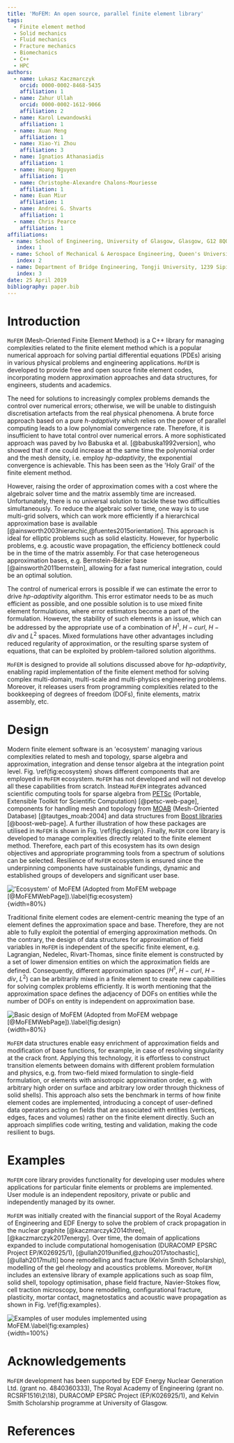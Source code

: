 ```yaml
---
title: 'MoFEM: An open source, parallel finite element library'
tags:
  - Finite element method
  - Solid mechanics
  - Fluid mechanics
  - Fracture mechanics
  - Biomechanics
  - C++
  - HPC
authors:
  - name: Lukasz Kaczmarczyk
    orcid: 0000-0002-8468-5435
    affiliation: 1 
  - name: Zahur Ullah
    orcid: 0000-0002-1612-9066
    affiliation: 2
  - name: Karol Lewandowski
    affiliation: 1 
  - name: Xuan Meng  
    affiliation: 1 
  - name: Xiao-Yi Zhou 
    affiliation: 3 
  - name: Ignatios Athanasiadis  
    affiliation: 1 
  - name: Hoang Nguyen  
    affiliation: 1 
  - name: Christophe-Alexandre Chalons-Mouriesse 
    affiliation: 1 
  - name: Euan Miur
    affiliation: 1 
  - name: Andrei G. Shvarts
    affiliation: 1 
  - name: Chris Pearce  
    affiliation: 1 
affiliations:
 - name: School of Engineering, University of Glasgow, Glasgow, G12 8QQ
   index: 1
 - name: School of Mechanical & Aerospace Engineering, Queen's University, Belfast, BT7 1NN
   index: 2
 - name: Department of Bridge Engineering, Tongji University, 1239 Siping Road, Shanghai, 200092, China
   index: 3
date: 25 April 2019
bibliography: paper.bib
---
```



# Introduction

 `MoFEM` (Mesh-Oriented Finite Element Method) is a C++ library for managing
 complexities related to the finite element method which is a popular numerical
 approach for solving partial differential equations (PDEs) arising in various
 physical problems and engineering applications. `MoFEM` is developed to provide
 free and open source finite element codes, incorporating modern approximation
 approaches and data structures, for engineers, students and academics.

  The need for solutions to increasingly complex problems demands the control
  over numerical errors; otherwise, we will be unable to distinguish
  discretisation artefacts from the real physical phenomena. A brute force
  approach based on a pure *h-adaptivity* which relies on the power of parallel
  computing leads to a low polynomial convergence rate. Therefore, it is
  insufficient to have total control over numerical errors. A more sophisticated
  approach was paved by Ivo Babuska et al. [@babuska1992version], who showed
  that if one could increase at the same time the polynomial order and the mesh
  density, i.e. employ *hp-adaptivity*, the exponential convergence is
  achievable. This has been seen as the 'Holy Grail' of the finite element
  method.

  However, raising the order of approximation comes with a cost where the
  algebraic solver time and the matrix assembly time are increased.
  Unfortunately, there is no universal solution to tackle these two difficulties
  simultaneously. To reduce the algebraic solver time, one way is to use
  multi-grid solvers, which can work more efficiently if a hierarchical
  approximation base is available
  [@ainsworth2003hierarchic,@fuentes2015orientation]. This approach is ideal for
  elliptic problems such as solid elasticity. However, for hyperbolic problems,
  e.g. acoustic wave propagation, the efficiency bottleneck could be in the time
  of the matrix assembly. For that case heterogeneous approximation bases, e.g.
  Bernstein-Bézier base [@ainsworth2011bernstein], allowing for a fast numerical
  integration, could be an optimal solution.

  The control of numerical errors is possible if we can estimate the error to
  drive *hp-adaptivity* algorithm. This error estimator needs to be as much
  efficient as possible, and one possible solution is to use mixed finite
  element formulations, where error estimators become a part of the formulation.
  However, the stability of such elements is an issue, which can be addressed by
  the appropriate use of a combination of $H^1$, $H-curl$, $H-div$ and $L^2$
  spaces. Mixed formulations have other advantages including reduced regularity
  of approximation, or the resulting sparse system of equations, that can be
  exploited by problem-tailored solution algorithms.

  `MoFEM` is designed to provide all solutions discussed above for
  *hp-adaptivity*, enabling rapid implementation of the finite element method
  for solving complex multi-domain, multi-scale and multi-physics engineering
  problems. Moreover, it releases users from programming complexities related to
  the bookkeeping of degrees of freedom (DOFs), finite elements, matrix
  assembly, etc.
  

# Design

  Modern finite element software is an 'ecosystem' managing various complexities
  related to mesh and topology, sparse algebra and approximation, integration
  and dense tensor algebra at the integration point level. Fig.
  \ref{fig:ecosystem} shows different components that are employed in `MoFEM`
  ecosystem. `MoFEM` has not developed and will not develop all these
  capabilities from scratch. Instead `MoFEM` integrates advanced scientific
  computing tools for sparse algebra from
  [PETSc](https://www.mcs.anl.gov/petsc/) (Portable, Extensible Toolkit for
  Scientific Computation) [@petsc-web-page], components for handling mesh and
  topology from [MOAB](https://press3.mcs.anl.gov/sigma/moab-library/)
  (Mesh-Oriented Database) [@tautges_moab:2004] and data structures from [Boost
  libraries](https://www.boost.org) [@boost-web-page]. A further illustration of
  how these packages are utilised in `MoFEM` is shown in Fig. \ref{fig:design}.
  Finally, `MoFEM` core library is developed to manage complexities directly
  related to the finite element method. Therefore, each part of this ecosystem
  has its own design objectives and appropriate programming tools from a
  spectrum of solutions can be selected. Resilience of `MoFEM` ecosystem is
  ensured since the underpinning components have sustainable fundings, dynamic
  and established groups of developers and significant user base.

  !['Ecosystem' of `MoFEM` (Adopted from MoFEM webpage [@MoFEMWebPage]).\label{fig:ecosystem}](ecosystem.png){width=80%}

  <!--  MoFEM makes
  PETSc integral part of code by extending PETSc by DMMOFEM interface (several
  other functions work directly on PETSc objects). MoAB from other hand is
  internal data storage.  -->

  <!--  MoFEM focuses attention on complexities related to finite element
  technology and uses abstractions like field entity, DOF (degree of freedom),
  finite element and problem. -->

  <!-- MoFEM software utilises recent advances
  in the finite element technology and modern data structures, enabling the efficient
  solution of complex, multi-domain, multi-scale and multi-physics problems.  
  -->

  Traditional finite element codes are element-centric meaning the type of an
  element defines the approximation space and base. Therefore, they are not able
  to fully exploit the potential of emerging approximation methods. On the
  contrary, the design of data structures for approximation of field variables
  in `MoFEM`  is independent of the specific finite element, e.g. Lagrangian,
  Nedelec, Rivart-Thomas, since finite element is constructed by a set of lower
  dimension entities on which the approximation fields are defined.
  Consequently, different approximation spaces ($H^1$, $H-curl$, $H-div$, $L^2$)
  can be arbitrarily mixed in a finite element to create new capabilities for
  solving complex problems efficiently. It is worth mentioning that the
  approximation space defines the adjacency of DOFs on entities while the number
  of DOFs on entity is independent on approximation base.

   ![Basic design of `MoFEM` (Adopted from MoFEM webpage [@MoFEMWebPage]).\label{fig:design}](basic_design.png){width=80%}
  
 <!--  Moreover, the base on entity is a trace of the base on element,
  and opposite relation works, base on entity is extruded into element. -->

  `MoFEM` data structures enable easy enrichment of approximation fields and
  modification of base functions, for example, in case of resolving singularity
  at the crack front. Applying this technology, it is effortless to construct
  transition elements between domains with different problem formulation and
  physics, e.g. from two-field mixed formulation to single-field formulation, or
  elements with anisotropic approximation order, e.g. with arbitrary high order
  on surface and arbitrary low order through thickness of solid shells). This
  approach also sets the benchmark in terms of how finite element codes are
  implemented, introducing a concept of user-defined data operators acting on
  fields that are associated with entities (vertices, edges, faces and volumes)
  rather on the finite element directly. Such an approach simplifies code
  writing, testing and validation, making the code resilient to bugs.

 

<!-- 
 ```MoFEM``` is a finite element analysis code tailored for the solution of 
 multi-physics problems with arbitrary levels of approximation, different 
 levels of mesh refinement and optimised for high-performance computing. 

 It is designed to be able to manage complexities related to hierarchical basis 
 functions (Legendre, Lobatto or Jacobi polynomials), providing heterogeneous 
 approximation of an arbitary order for L2, H1, H-div and H-curl spaces. 
 ```MoFEM``` incorporates a blend of 
 [Boost Multi-index Containers](https://www.boost.org/doc/libs/1_62_0/libs/multi_index/doc/index.html), 
 [MOAB](https://press3.mcs.anl.gov/sigma/moab-library/) (Mesh Oriented Database) 
 and [PETSc](https://www.mcs.anl.gov/petsc/) (Portable, Extensible Toolkit 
 for Scientific Computation). 
  -->
 
 <!-- `MoFEM` is developed in C++ and it is an 
 open source software under the 
 [GNU Lesser General Public License](https://www.gnu.org/licenses/lgpl.html). 
 `MoFEM` can read and write a number of mesh file formats using functionality
  provided by [MOAB](https://press3.mcs.anl.gov/sigma/moab-library/). Furthemore,
  it has full support for [CUBIT/TRELIS](https://www.csimsoft.com/trelis.jsp),
  [TetGEN](http://wias-berlin.de/software/index.jsp?id=TetGen&lang=1),
  [Salome-Meca](https://www.code-aster.org/spip.php?article303), 
  [Gmsh](http://gmsh.info) for pre-processing and [ParaView](https:www.paraview.org) for post-processing. -->

# Examples

  `MoFEM` core library provides functionality for developing user modules where
  applications for particular finite elements or problems are implemented. User
  module is an independent repository, private or public and independently
  managed by its owner.

  `MoFEM` was initially created with the financial support of the Royal Academy
   of Engineering and EDF Energy to solve the problem of crack propagation in
   the nuclear graphite [@kaczmarczyk2014three],[@kaczmarczyk2017energy]. Over
   time, the domain of applications expanded to include computational
   homogenisation (DURACOMP EPSRC Project EP/K026925/1),
   [@ullah2019unified,@zhou2017stochastic],[@ullah2017multi] bone remodelling
   and fracture (Kelvin Smith Scholarship), modelling of the gel rheology and
   acoustics problems. Moreover, ```MoFEM``` includes an extensive library of
   example applications such as soap film, solid shell, topology optimisation,
   phase field fracture, Navier-Stokes flow, cell traction microscopy, bone
   remodelling, configurational fracture, plasticity, mortar contact,
   magnetostatics and acoustic wave propagation as shown in Fig.
   \ref{fig:examples}.

  ![Examples of user modules implemented using `MoFEM`.\label{fig:examples}](mofem_modules_examples.png){width=100%}

# Acknowledgements

  `MoFEM` development has been supported by EDF Energy Nuclear Generation Ltd.
  (grant no. 4840360333), The Royal Academy of Engineering (grant no.
  RCSRF1516\2\18), DURACOMP EPSRC Project (EP/K026925/1), and Kelvin Smith
  Scholarship programme at University of Glasgow.

# References